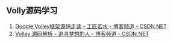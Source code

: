 
## Volly源码学习


1. [Google Volley框架源码走读 - 工匠若水 - 博客频道 - CSDN.NET](http://blog.csdn.net/yanbober/article/details/45307217  "Title")
1. [Volley 源码解析 - 追寻梦想的人 - 博客频道 - CSDN.NET](http://blog.csdn.net/superjimmy/article/details/45601661  "Title")
